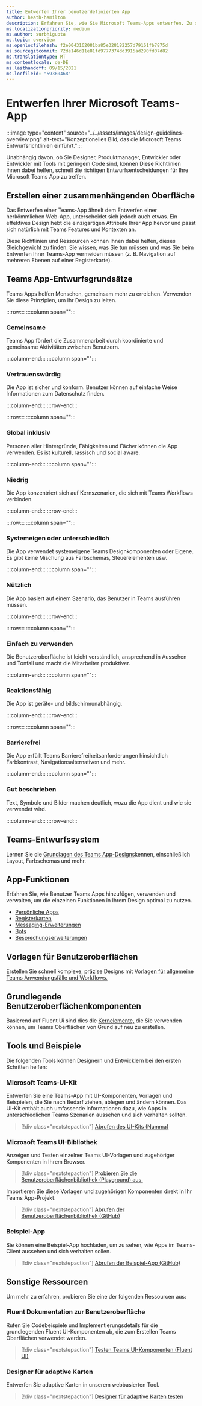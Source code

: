 ```yaml
---
title: Entwerfen Ihrer benutzerdefinierten App
author: heath-hamilton
description: Erfahren Sie, wie Sie Microsoft Teams-Apps entwerfen. Zu den Ressourcen gehören das Microsoft Teams UI Kit, bewährte Methoden, Beispiele und vieles mehr.
ms.localizationpriority: medium
ms.author: surbhigupta
ms.topic: overview
ms.openlocfilehash: f2e0043162081ba85e328182257d79161fb7875d
ms.sourcegitcommit: 72de146d11e81fd9777374dd3915ad290fd07d82
ms.translationtype: MT
ms.contentlocale: de-DE
ms.lasthandoff: 09/15/2021
ms.locfileid: "59360468"
---
```

# <a name="designing-your-microsoft-teams-app"></a>Entwerfen Ihrer Microsoft Teams-App

:::image type="content" source="../../assets/images/design-guidelines-overview.png" alt-text="Konzeptionelles Bild, das die Microsoft Teams Entwurfsrichtlinien einführt.":::

Unabhängig davon, ob Sie Designer, Produktmanager, Entwickler oder Entwickler mit Tools mit geringem Code sind, können Diese Richtlinien Ihnen dabei helfen, schnell die richtigen Entwurfsentscheidungen für Ihre Microsoft Teams App zu treffen.

## <a name="creating-a-cohesive-experience"></a>Erstellen einer zusammenhängenden Oberfläche

Das Entwerfen einer Teams-App ähnelt dem Entwerfen einer herkömmlichen Web-App, unterscheidet sich jedoch auch etwas. Ein effektives Design hebt die einzigartigen Attribute Ihrer App hervor und passt sich natürlich mit Teams Features und Kontexten an.

Diese Richtlinien und Ressourcen können Ihnen dabei helfen, dieses Gleichgewicht zu finden. Sie wissen, was Sie tun müssen und was Sie beim Entwerfen Ihrer Teams-App vermeiden müssen (z. B. Navigation auf mehreren Ebenen auf einer Registerkarte).

## <a name="teams-app-design-principles"></a>Teams App-Entwurfsgrundsätze

Teams Apps helfen Menschen, gemeinsam mehr zu erreichen. Verwenden Sie diese Prinzipien, um Ihr Design zu leiten.

:::row:::
   :::column span="":::

### <a name="collaborative"></a>Gemeinsame

Teams App fördert die Zusammenarbeit durch koordinierte und gemeinsame Aktivitäten zwischen Benutzern.

   :::column-end:::
   :::column span="":::

### <a name="trustworthy"></a>Vertrauenswürdig

Die App ist sicher und konform. Benutzer können auf einfache Weise Informationen zum Datenschutz finden.

   :::column-end:::
:::row-end:::

:::row:::
   :::column span="":::

### <a name="globally-inclusive"></a>Global inklusiv

Personen aller Hintergründe, Fähigkeiten und Fächer können die App verwenden. Es ist kulturell, rassisch und social aware.

   :::column-end:::
   :::column span="":::

### <a name="light"></a>Niedrig

Die App konzentriert sich auf Kernszenarien, die sich mit Teams Workflows verbinden.

   :::column-end:::
:::row-end:::

:::row:::
   :::column span="":::

### <a name="native-or-distinct"></a>Systemeigen oder unterschiedlich

Die App verwendet systemeigene Teams Designkomponenten oder Eigene. Es gibt keine Mischung aus Farbschemas, Steuerelementen usw.

   :::column-end:::
   :::column span="":::

### <a name="useful"></a>Nützlich

Die App basiert auf einem Szenario, das Benutzer in Teams ausführen müssen.

   :::column-end:::
:::row-end:::

:::row:::
   :::column span="":::

### <a name="easy-to-use"></a>Einfach zu verwenden

Die Benutzeroberfläche ist leicht verständlich, ansprechend in Aussehen und Tonfall und macht die Mitarbeiter produktiver.

   :::column-end:::
   :::column span="":::

### <a name="responsive"></a>Reaktionsfähig

Die App ist geräte- und bildschirmunabhängig.

   :::column-end:::
:::row-end:::

:::row:::
   :::column span="":::

### <a name="accessible"></a>Barrierefrei

Die App erfüllt Teams Barrierefreiheitsanforderungen hinsichtlich Farbkontrast, Navigationsalternativen und mehr.

   :::column-end:::
   :::column span="":::

### <a name="well-described"></a>Gut beschrieben

Text, Symbole und Bilder machen deutlich, wozu die App dient und wie sie verwendet wird.

   :::column-end:::
:::row-end:::

## <a name="teams-design-system"></a>Teams-Entwurfssystem

Lernen Sie die [Grundlagen des Teams App-Designs](design-teams-app-fundamentals.md)kennen, einschließlich Layout, Farbschemas und mehr.

## <a name="app-capabilities"></a>App-Funktionen

Erfahren Sie, wie Benutzer Teams Apps hinzufügen, verwenden und verwalten, um die einzelnen Funktionen in Ihrem Design optimal zu nutzen.

* [Persönliche Apps](../../concepts/design/personal-apps.md)
* [Registerkarten](../../tabs/design/tabs.md)
* [Messaging-Erweiterungen](../../messaging-extensions/design/messaging-extension-design.md)
* [Bots](../../bots/design/bots.md)
* [Besprechungserweiterungen](../../apps-in-teams-meetings/design/designing-apps-in-meetings.md)

## <a name="ui-templates"></a>Vorlagen für Benutzeroberflächen

Erstellen Sie schnell komplexe, präzise Designs mit [Vorlagen für allgemeine Teams Anwendungsfälle und Workflows.](design-teams-app-ui-templates.md)

## <a name="basic-ui-components"></a>Grundlegende Benutzeroberflächenkomponenten

Basierend auf Fluent Ui sind dies die [Kernelemente,](design-teams-app-basic-ui-components.md) die Sie verwenden können, um Teams Oberflächen von Grund auf neu zu erstellen.

## <a name="tools-and-samples"></a>Tools und Beispiele

Die folgenden Tools können Designern und Entwicklern bei den ersten Schritten helfen:

### <a name="microsoft-teams-ui-kit"></a>Microsoft Teams-UI-Kit

Entwerfen Sie eine Teams-App mit UI-Komponenten, Vorlagen und Beispielen, die Sie nach Bedarf ziehen, ablegen und ändern können. Das UI-Kit enthält auch umfassende Informationen dazu, wie Apps in unterschiedlichen Teams Szenarien aussehen und sich verhalten sollten.

> [!div class="nextstepaction"]
> [Abrufen des UI-Kits (Numma)](https://www.figma.com/community/file/916836509871353159)

### <a name="microsoft-teams-ui-library"></a>Microsoft Teams UI-Bibliothek

Anzeigen und Testen einzelner Teams UI-Vorlagen und zugehöriger Komponenten in Ihrem Browser.

> [!div class="nextstepaction"]
> [Probieren Sie die Benutzeroberflächenbibliothek (Playground) aus.](https://dev-int.teams.microsoft.com/storybook/main/index.html)

Importieren Sie diese Vorlagen und zugehörigen Komponenten direkt in Ihr Teams App-Projekt.

> [!div class="nextstepaction"]
> [Abrufen der Benutzeroberflächenbibliothek (GitHub)](https://github.com/OfficeDev/microsoft-teams-ui-component-library)

### <a name="sample-app"></a>Beispiel-App

Sie können eine Beispiel-App hochladen, um zu sehen, wie Apps im Teams-Client aussehen und sich verhalten sollen.

> [!div class="nextstepaction"]
> [Abrufen der Beispiel-App (GitHub)](https://github.com/OfficeDev/Microsoft-Teams-Samples/tree/main/samples/tab-ui-templates/ts)

## <a name="other-resources"></a>Sonstige Ressourcen

Um mehr zu erfahren, probieren Sie eine der folgenden Ressourcen aus:

### <a name="fluent-ui-documentation"></a>Fluent Dokumentation zur Benutzeroberfläche

Rufen Sie Codebeispiele und Implementierungsdetails für die grundlegenden Fluent UI-Komponenten ab, die zum Erstellen Teams Oberflächen verwendet werden.

> [!div class="nextstepaction"]
> [Testen Teams UI-Komponenten (Fluent UI)](https://fluentsite.z22.web.core.windows.net/)

### <a name="adaptive-cards-designer"></a>Designer für adaptive Karten

Entwerfen Sie adaptive Karten in unserem webbasierten Tool.

> [!div class="nextstepaction"]
> [Designer für adaptive Karten testen](https://adaptivecards.io/designer/)
